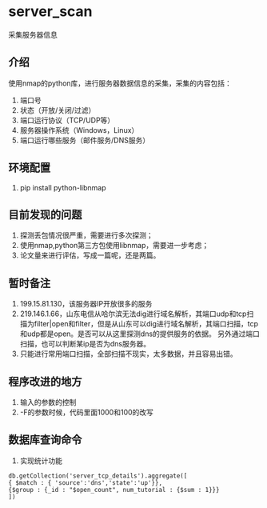 # server_scan
采集服务器信息

## 介绍
使用nmap的python库，进行服务器数据信息的采集，采集的内容包括：

1. 端口号
2. 状态（开放/关闭/过滤）
3. 端口运行协议（TCP/UDP等）
4. 服务器操作系统（Windows，Linux）
5. 端口运行哪些服务（邮件服务/DNS服务）


## 环境配置

1. pip install python-libnmap


## 目前发现的问题

1. 探测丢包情况很严重，需要进行多次探测；
2. 使用nmap,python第三方包使用libnmap，需要进一步考虑；
3. 论文量来进行评估，写成一篇呢，还是两篇。

## 暂时备注
1. 199.15.81.130，该服务器IP开放很多的服务
2. 219.146.1.66，山东电信从哈尔滨无法dig进行域名解析，其端口udp和tcp扫描为filter|open和filter，但是从山东可以dig进行域名解析，其端口扫描，tcp和udp都是open。是否可以从这里探测dns的提供服务的依据。
另外通过端口扫描，也可以判断某ip是否为dns服务器。
3. 只能进行常用端口扫描，全部扫描不现实，太多数据，并且容易出错。

## 程序改进的地方
1. 输入的参数的控制
2. -F的参数时候，代码里面1000和100的改写



## 数据库查询命令

1. 实现统计功能
```
db.getCollection('server_tcp_details').aggregate([
{ $match : { 'source':'dns','state':'up'}},
{$group : {_id : "$open_count", num_tutorial : {$sum : 1}}}
])
```

